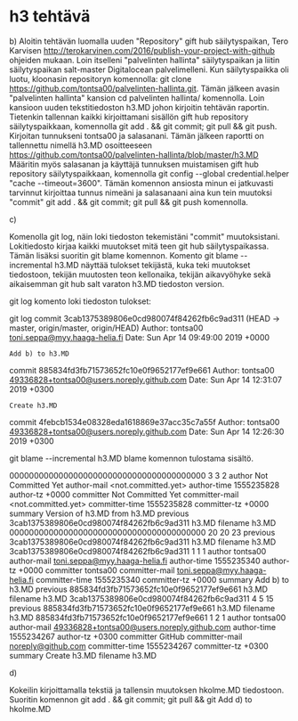 # h3 tehtävä

b)
Aloitin tehtävän luomalla uuden "Repository" gift hub säilytyspaikan,
Tero Karvisen http://terokarvinen.com/2016/publish-your-project-with-github ohjeiden mukaan.
Loin itselleni "palvelinten hallinta" säilytyspaikan ja liitin säilytyspaikan salt-master Digitalocean
palvelimelleni. Kun säilytyspaikka oli luotu, kloonasin repositoryn komennolla:
git clone https://github.com/tontsa00/palvelinten-hallinta.git. Tämän jälkeen avasin "palvelinten hallinta" kansion
cd palvelinten hallinta/ komennolla. Loin kansioon uuden tekstitiedoston h3.MD johon kirjoitin tehtävän raportin.
Tietenkin tallennan kaikki kirjoittamani sisällön gift hub repository säilytyspaikkaan, komennolla
git add . && git commit; git pull && git push. Kirjoitan tunnukseni tontsa00 ja salasanani. Tämän jälkeen raportti on
tallennettu nimellä h3.MD osoitteeseen https://github.com/tontsa00/palvelinten-hallinta/blob/master/h3.MD
Määritin myös salasanan ja käyttäjä tunnuksen muistamisen gift hub repository säilytyspaikkaan, komennolla
git config --global credential.helper "cache --timeout=3600". Tämän komennon ansiosta minun ei jatkuvasti tarvinnut
kirjoittaa tunnus nimeäni ja salasanaani aina kun tein muutoksi "commit"
git add . && git commit; git pull && git push komennolla.

c)

Komenolla git log, näin loki tiedoston tekemistäni "commit" muutoksistani. Lokitiedosto kirjaa kaikki muutokset mitä
teen git hub säilytyspaikassa. Tämän lisäksi suoritin git blame komennon. Komento git blame --incremental h3.MD
näyttää tulokset tekijästä, kuka teki muutokset tiedostoon, tekijän muutosten teon kellonaika, tekijän aikavyöhyke
sekä aikaisemman git hub salt varaton h3.MD tiedoston version.

git log komento loki tiedoston tulokset:

git log
commit 3cab1375389806e0cd980074f84262fb6c9ad311 (HEAD -> master, origin/master, origin/HEAD)
Author: tontsa00 <toni.seppa@myy.haaga-helia.fi>
Date:   Sun Apr 14 09:49:00 2019 +0000

    Add b) to h3.MD

commit 885834fd3fb71573652fc10e0f9652177ef9e661
Author: tontsa00 <49336828+tontsa00@users.noreply.github.com>
Date:   Sun Apr 14 12:31:07 2019 +0300

    Create h3.MD

commit 4febcb1534e08328eda1618869e37acc35c7a55f
Author: tontsa00 <49336828+tontsa00@users.noreply.github.com>
Date:   Sun Apr 14 12:26:30 2019 +0300

git blame --incremental h3.MD blame komennon tulostama sisältö.

0000000000000000000000000000000000000000 3 3 2
author Not Committed Yet
author-mail <not.committed.yet>
author-time 1555235828
author-tz +0000
committer Not Committed Yet
committer-mail <not.committed.yet>
committer-time 1555235828
committer-tz +0000
summary Version of h3.MD from h3.MD
previous 3cab1375389806e0cd980074f84262fb6c9ad311 h3.MD
filename h3.MD
0000000000000000000000000000000000000000 20 20 23
previous 3cab1375389806e0cd980074f84262fb6c9ad311 h3.MD
filename h3.MD
3cab1375389806e0cd980074f84262fb6c9ad311 1 1 1
author tontsa00
author-mail <toni.seppa@myy.haaga-helia.fi>
author-time 1555235340
author-tz +0000
committer tontsa00
committer-mail <toni.seppa@myy.haaga-helia.fi>
committer-time 1555235340
committer-tz +0000
summary Add b) to h3.MD
previous 885834fd3fb71573652fc10e0f9652177ef9e661 h3.MD
filename h3.MD
3cab1375389806e0cd980074f84262fb6c9ad311 4 5 15
previous 885834fd3fb71573652fc10e0f9652177ef9e661 h3.MD
filename h3.MD
885834fd3fb71573652fc10e0f9652177ef9e661 1 2 1
author tontsa00
author-mail <49336828+tontsa00@users.noreply.github.com>
author-time 1555234267
author-tz +0300
committer GitHub
committer-mail <noreply@github.com>
committer-time 1555234267
committer-tz +0300
summary Create h3.MD
filename h3.MD

d)

Kokeilin kirjoittamalla tekstiä ja tallensin muutoksen hkolme.MD tiedostoon. Suoritin komennon 
git add . && git commit; git pull && git Add d) to hkolme.MD 
